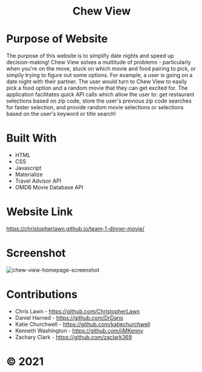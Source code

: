 # <center>Chew View</center>

# Purpose of Website
The purpose of this website is to simplify date nights and speed up decision-making! Chew View solves a multitude of problems - particularly when you're on the move, stuck on which movie and food pairing to pick, or simpily trying to figure out some options. For example, a user is going on a date night with their partner. The user would turn to Chew View to easily pick a food option and a random movie that they can get excited for. The application facilitates quick API calls which allow the user to: get restaurant selections based on zip code, store the user's previous zip code searches for faster selection, and provide random movie selections or selections based on the user's keyword or title search! 

# Built With
* HTML
* CSS
* Javascript
* Materialize
* Travel Advisor API
* OMDB Movie Database API

# Website Link
https://christopherlawn.github.io/team-1-dinner-movie/

# Screenshot
![chew-view-homepage-screenshot](https://user-images.githubusercontent.com/91863054/147349450-3deaf173-9124-4aa4-b9d5-533f76e2dd5e.png)

# Contributions
* Chris Lawn - https://github.com/ChristopherLawn
* Daniel Harned - https://github.com/DrDano
* Katie Churchwell - https://github.com/katiechurchwell
* Kenneth Washington - https://github.com/iiMKenny
* Zachary Clark - https://github.com/zaclark369

# ©️ 2021
